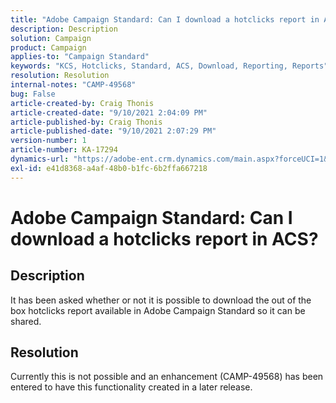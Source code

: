 ```yaml
---
title: "Adobe Campaign Standard: Can I download a hotclicks report in ACS?"
description: Description
solution: Campaign
product: Campaign
applies-to: "Campaign Standard"
keywords: "KCS, Hotclicks, Standard, ACS, Download, Reporting, Reports"
resolution: Resolution
internal-notes: "CAMP-49568"
bug: False
article-created-by: Craig Thonis
article-created-date: "9/10/2021 2:04:09 PM"
article-published-by: Craig Thonis
article-published-date: "9/10/2021 2:07:29 PM"
version-number: 1
article-number: KA-17294
dynamics-url: "https://adobe-ent.crm.dynamics.com/main.aspx?forceUCI=1&pagetype=entityrecord&etn=knowledgearticle&id=55d3edf4-3f12-ec11-b6e6-000d3a597bfc"
exl-id: e41d8368-a4af-48b0-b1fc-6b2ffa667218
---
```

# Adobe Campaign Standard: Can I download a hotclicks report in ACS?

## Description


It has been asked whether or not it is possible to download the out of the box hotclicks report available in Adobe Campaign Standard so it can be shared.


## Resolution


Currently this is not possible and an enhancement (CAMP-49568) has been entered to have this functionality created in a later release.
